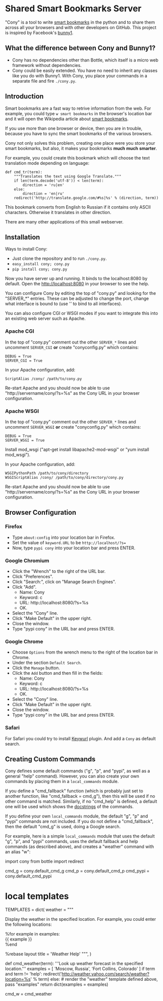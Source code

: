 Shared Smart Bookmarks Server
=============================

"Cony" is a tool to write [smart bookmarks][smart-bm] in the python and
to share them across all your browsers and with other developers
on GitHub. This project is inspired by Facebook's [bunny1][].

What the difference between Cony and Bunny1?
--------------------------------------------

* Cony has no dependencies other than Bottle, which itself is a
  micro web framework without dependencies.
* Cony could be easily extended. You have no need to inherit any classes like
  you do with Bunny1. With Cony, you place your commands in a separate
  file and fire `./cony.py`.

Introduction
------------

Smart bookmarks are a fast way to retrive information from the web.
For example, you could type `w smart bookmarks` in the browser's
location bar and it will open the Wikipedia article about
[smart bookmarks][smart-bm].

If you use more than one browser or device, then you are in trouble,
because you have to sync the smart bookmarks of the various browsers.

Cony not only solves this problem, creating one place were you store your
smart bookmarks, but also, it makes your bookmarks **much** **much**
**smarter**.

For example, you could create this bookmark which will choose the
text translation mode depending on language:

    def cmd_tr(term):
        """Translates the text using Google Translate."""
        if len(term.decode('utf-8')) < len(term):
            direction = 'ru|en'
        else:
            direction = 'en|ru'
        redirect('http://translate.google.com/#%s|%s' % (direction, term))

This bookmark converts from English to Russian if it contains only ASCII
characters.  Otherwise it translates in other direction.

There are many other applications of this small webserver.


Installation
------------

Ways to install Cony:

* Just clone the repository and to run `./cony.py`.
* `easy_install cony; cony.py`
* `pip install cony; cony.py`

Now you have server up and running. It binds to the localhost:8080 by
default. Open the <http://localhost:8080> in your browser to see the help.

You can configure Cony by editing the top of "cony.py" and looking for the
"SERVER_*" entries.  These can be adjusted to change the port, change what
interface is bound to (use '' to bind to all interfaces).

You can also configure CGI or WSGI modes if you want to integrate this into
an existing web server such as Apache.

### Apache CGI

In the top of "cony.py" comment out the other `SERVER_*` lines and
uncomment `SERVER_CGI` **or** create "conyconfig.py" which contains:

    DEBUG = True
    SERVER_CGI = True

In your Apache configuration, add:

    ScriptAlias /cony/ /path/to/cony.py

Re-start Apache and you should now be able to use
"http://servername/cony/?s=%s" as the Cony URL in your browser
configuration.

### Apache WSGI

In the top of "cony.py" comment out the other `SERVER_*` lines and
uncomment `SERVER_WSGI` **or** create "conyconfig.py" which contains:

    DEBUG = True
    SERVER_WSGI = True

Install mod_wsgi ("apt-get install libapache2-mod-wsgi" or "yum install
mod_wsgi").

In your Apache configuration, add:

    WSGIPythonPath /path/to/cony/directory
    WSGIScriptAlias /cony/ /path/to/cony/directory/cony.py

Re-start Apache and you should now be able to use
"http://servername/cony/?s=%s" as the Cony URL in your browser
configuration.

Browser Configuration
---------------------

### Firefox

* Type `about:config` into your location bar in Firefox.
* Set the value of `keyword.URL` to be `http://localhost/?s=`
* Now, type `pypi cony` into your location bar and press ENTER.

### Google Chromium

* Click the "Wrench" to the right of the URL bar.
* Click "Preferences".
* Click "Search:", click on "Manage Search Engines".
* Click "Add".
   * Name: Cony
   * Keyword: c
   * URL: http://localhost:8080/?s=%s
   * OK.
* Select the "Cony" line.
* Click "Make Default" in the upper right.
* Close the window.
* Type "pypi cony" in the URL bar and press ENTER.


### Google Chrome

* Choose `Options` from the wrench menu to the right of the
location bar in Chrome.
* Under the section `Default Search`.
* Click the `Manage` button.
* Click the `Add` button and then fill in the fields:
   * Name: Cony
   * Keyword: c
   * URL: http://localhost:8080/?s=%s
   * OK.
* Select the "Cony" line.
* Click "Make Default" in the upper right.
* Close the window.
* Type "pypi cony" in the URL bar and press ENTER.

### Safari

For Safari you could try to install [Keywurl][] plugin. And add a `Cony`
as default search.

Creating Custom Commands
------------------------

Cony defines some default commands ("g", "p", and "pypi", as well as a
general "help" command).  However, you can also create your own commands
by placing them in a `local_commands` module.

If you define a "cmd_fallback" function (which is probably just set to
another function, like "cmd_fallback = cmd_g"), then this will be used if
no other command is matched.  Similarly, if no "cmd_help" is defined, a
default one will be used which shows the [docstrings][] of the commands.

If you define your own `local_commands` module, the default "g", "p" and
"pypi" commands are not included.  If you do not define a "cmd_fallback",
then the default "cmd_g" is used, doing a Google search.

For example, here is a simple `local_commands` module that uses the default
"g", "p", and "pypi" commands, uses the default fallback and help commands
(as described above), and creates a "weather" command with an alias "w":

   import cony
   from bottle import redirect

   cmd_g = cony.default_cmd_g
   cmd_p = cony.default_cmd_p
   cmd_pypi = cony.default_cmd_pypi

   #  local templates
   TEMPLATES = dict(
      weather = """
         <p />Display the weather in the specified location.  For example,
         you could enter the following locations:
         <dl class="help">
         %for example in examples:
         <dt>{{ example }}</dt>
         %end
         </dl>
         %rebase layout title = 'Weather Help'
         """,
      )

   def cmd_weather(term):
      '''Look up weather forecast in the specified location.'''
      examples = [ 'Moscow, Russia', 'Fort Collins, Colorado' ]
      if term and term != 'help':
         redirect('http://weather.yahoo.com/search/weather?location=%s' % term)
      else:
         #  render the "weather" template defined above, pass "examples"
         return dict(examples = examples)

   cmd_w = cmd_weather


[smart-bm]: http://en.wikipedia.org/wiki/Smart_bookmark
[bunny1]: https://github.com/facebook/bunny1
[Keywurl]: http://alexstaubo.github.com/keywurl/
[docstrings]: http://en.wikipedia.org/wiki/Docstring#Python
